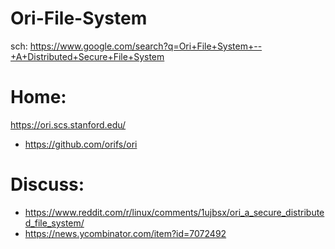 # Ori-File-System
sch: https://www.google.com/search?q=Ori+File+System+--+A+Distributed+Secure+File+System

# Home:
https://ori.scs.stanford.edu/
- https://github.com/orifs/ori

# Discuss:
- https://www.reddit.com/r/linux/comments/1ujbsx/ori_a_secure_distributed_file_system/
- https://news.ycombinator.com/item?id=7072492
